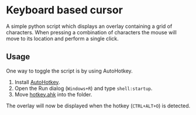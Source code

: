 # Keyboard based cursor
A simple python script which displays an overlay containing a grid of characters. When pressing a combination of characters the mouse will move to its location and perform a single click.

## Usage
One way to toggle the script is by using AutoHotkey.

1. Install [AutoHotkey](https://www.autohotkey.com/).
2. Open the Run dialog (`Windows+R`) and type `shell:startup`.
3. Move [hotkey.ahk](hotkey.ahk) into the folder.

The overlay will now be displayed when the hotkey (`CTRL+ALT+O`) is detected.
